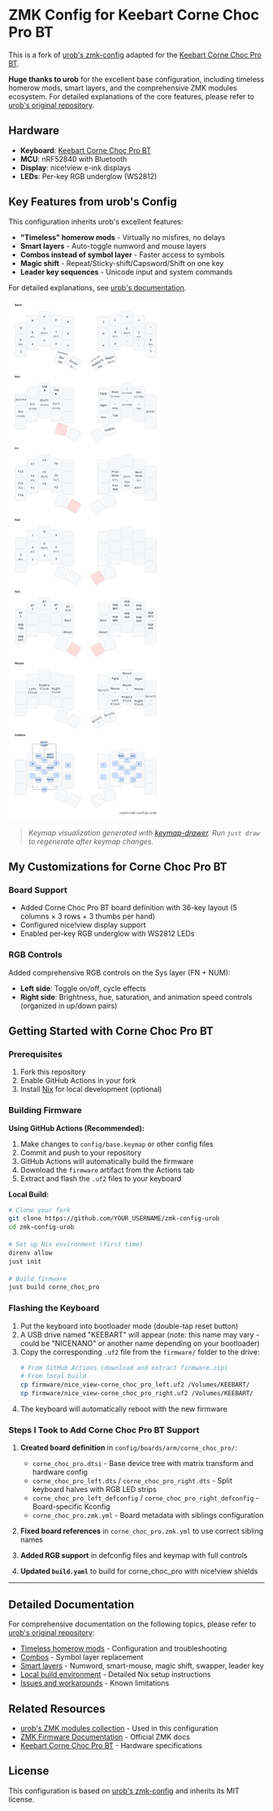 # ZMK Config for Keebart Corne Choc Pro BT

This is a fork of [urob's zmk-config](https://github.com/urob/zmk-config)
adapted for the
[Keebart Corne Choc Pro BT](https://www.keebart.com/products/corne-wireless).

**Huge thanks to urob** for the excellent base configuration, including timeless
homerow mods, smart layers, and the comprehensive ZMK modules ecosystem. For
detailed explanations of the core features, please refer to
[urob's original repository](https://github.com/urob/zmk-config).

## Hardware

- **Keyboard**:
  [Keebart Corne Choc Pro BT](https://www.keebart.com/products/corne-wireless)
- **MCU**: nRF52840 with Bluetooth
- **Display**: nice!view e-ink displays
- **LEDs**: Per-key RGB underglow (WS2812)

## Key Features from urob's Config

This configuration inherits urob's excellent features:

- **"Timeless" homerow mods** - Virtually no misfires, no delays
- **Smart layers** - Auto-toggle numword and mouse layers
- **Combos instead of symbol layer** - Faster access to symbols
- **Magic shift** - Repeat/Sticky-shift/Capsword/Shift on one key
- **Leader key sequences** - Unicode input and system commands

For detailed explanations, see
[urob's documentation](https://github.com/urob/zmk-config#highlights).

![Keymap](draw/base.svg)

> _Keymap visualization generated with
> [keymap-drawer](https://github.com/caksoylar/keymap-drawer). Run `just draw`
> to regenerate after keymap changes._

## My Customizations for Corne Choc Pro BT

### Board Support

- Added Corne Choc Pro BT board definition with 36-key layout (5 columns × 3
  rows + 3 thumbs per hand)
- Configured nice!view display support
- Enabled per-key RGB underglow with WS2812 LEDs

### RGB Controls

Added comprehensive RGB controls on the Sys layer (FN + NUM):

- **Left side**: Toggle on/off, cycle effects
- **Right side**: Brightness, hue, saturation, and animation speed controls
  (organized in up/down pairs)

## Getting Started with Corne Choc Pro BT

### Prerequisites

1. Fork this repository
2. Enable GitHub Actions in your fork
3. Install [Nix](https://nixos.org/download.html) for local development
   (optional)

### Building Firmware

**Using GitHub Actions (Recommended):**

1. Make changes to `config/base.keymap` or other config files
2. Commit and push to your repository
3. GitHub Actions will automatically build the firmware
4. Download the `firmware` artifact from the Actions tab
5. Extract and flash the `.uf2` files to your keyboard

**Local Build:**

```bash
# Clone your fork
git clone https://github.com/YOUR_USERNAME/zmk-config-urob
cd zmk-config-urob

# Set up Nix environment (first time)
direnv allow
just init

# Build firmware
just build corne_choc_pro
```

### Flashing the Keyboard

1. Put the keyboard into bootloader mode (double-tap reset button)
2. A USB drive named "KEEBART" will appear (note: this name may vary - could be
   "NICENANO" or another name depending on your bootloader)
3. Copy the corresponding `.uf2` file from the `firmware/` folder to the drive:
   ```bash
   # From GitHub Actions (download and extract firmware.zip)
   # From local build
   cp firmware/nice_view-corne_choc_pro_left.uf2 /Volumes/KEEBART/
   cp firmware/nice_view-corne_choc_pro_right.uf2 /Volumes/KEEBART/
   ```
4. The keyboard will automatically reboot with the new firmware

### Steps I Took to Add Corne Choc Pro BT Support

1. **Created board definition** in `config/boards/arm/corne_choc_pro/`:
   - `corne_choc_pro.dtsi` - Base device tree with matrix transform and hardware
     config
   - `corne_choc_pro_left.dts` / `corne_choc_pro_right.dts` - Split keyboard
     halves with RGB LED strips
   - `corne_choc_pro_left_defconfig` / `corne_choc_pro_right_defconfig` -
     Board-specific Kconfig
   - `corne_choc_pro.zmk.yml` - Board metadata with siblings configuration

2. **Fixed board references** in `corne_choc_pro.zmk.yml` to use correct sibling
   names

3. **Added RGB support** in defconfig files and keymap with full controls

4. **Updated `build.yaml`** to build for corne_choc_pro with nice!view shields

---

## Detailed Documentation

For comprehensive documentation on the following topics, please refer to
[urob's original repository](https://github.com/urob/zmk-config):

- [Timeless homerow mods](https://github.com/urob/zmk-config#timeless-homerow-mods) -
  Configuration and troubleshooting
- [Combos](https://github.com/urob/zmk-config#using-combos-instead-of-a-symbol-layer) -
  Symbol layer replacement
- [Smart layers](https://github.com/urob/zmk-config#smart-layers-and-other-gimmicks) -
  Numword, smart-mouse, magic shift, swapper, leader key
- [Local build environment](https://github.com/urob/zmk-config#local-build-environment) -
  Detailed Nix setup instructions
- [Issues and workarounds](https://github.com/urob/zmk-config#issues-and-workarounds) -
  Known limitations

## Related Resources

- [urob's ZMK modules collection](https://github.com/search?q=topic%3Azmk-module+fork%3Atrue+owner%3Aurob+&type=repositories) -
  Used in this configuration
- [ZMK Firmware Documentation](https://zmk.dev/) - Official ZMK docs
- [Keebart Corne Choc Pro BT](https://www.keebart.com/products/corne-wireless) -
  Hardware specifications

## License

This configuration is based on
[urob's zmk-config](https://github.com/urob/zmk-config) and inherits its MIT
license.

